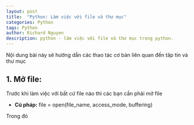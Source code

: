 ```yaml
---
layout: post
title:  "Python: Làm việc với file và thư mục"
categories: Python
tags: Python
author: Richard Nguyen
description: python - làm việc với file và thư mục trong python.
---
```


Nội dung bài này sẽ hướng dẫn các thao tác cơ bản liên quan đến tâp tin và thư mục

## 1. Mở file:

Trước khi làm việc với bất cứ file nào thì các bạn cần phải mở file

- **Cú pháp:**
    file = open(file_name, access_mode, buffering)

Trong đó